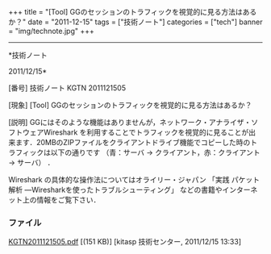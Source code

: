 ﻿+++
title = "[Tool] GGのセッションのトラフィックを視覚的に見る方法はあるか？"
date = "2011-12-15"
tags = ["技術ノート"]
categories = ["tech"]
banner = "img/technote.jpg"
+++

-----------------------------------------------------------------------------------------------------------------------------

*技術ノート

2011/12/15*


[番号]
技術ノート KGTN 2011121505

[現象]
[Tool] GGのセッションのトラフィックを視覚的に見る方法はあるか？

[説明]
GGにはそのような機能はありませんが，ネットワーク・アナライザ・ソフトウェアWireshark
を利用することでトラフィックを視覚的に見ることが出来ます．20MBのZIPファイルをクライアントドライブ機能でコピーした時のトラフィックは以下の通りです
（青：サーバ → クライアント，赤：クライアント → サーバ） ．

Wireshark の具体的な操作法についてはオライリー・ジャパン 「実践
パケット解析 ―Wiresharkを使ったトラブルシューティング」
などの書籍やインターネット上の情報をご覧下さい．


### ファイル

 
 


[KGTN2011121505.pdf](http://techreport.kitasp.net/attachments/download/755/KGTN2011121505.pdf)
 [(151 KB)] [kitasp 技術センター, 2011/12/15
13:33]


 


 

